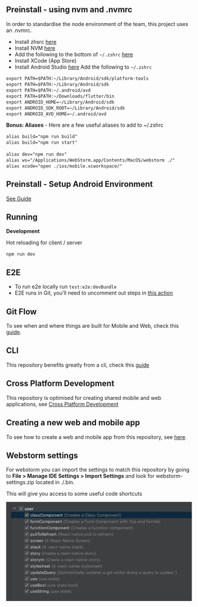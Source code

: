 ## Preinstall - using nvm and .nvmrc
In order to standardise the node environment of the team, this project uses an .nvmrc.

- Install zhsrc [here](https://ohmyz.sh/#install)
- Install NVM [here](https://github.com/nvm-sh/nvm#installing-and-updating)
- Add the following to the bottom of ``~/.zshrc`` [here](https://github.com/nvm-sh/nvm#zsh)
- Install XCode (App Store)
- Install Android Studio [here](https://developer.android.com/studio?gclid=CjwKCAjw3K2XBhAzEiwAmmgrAjN1PHIK0Qkxa9fR83LrMUx2dVWu2FqpLmJl1RBdPax_zhZfJRCgwxoCV7cQAvD_BwE&gclsrc=aw.ds)
Add the following to ``~/.zshrc``
  
```shell
export PATH=$PATH:~/Library/Android/sdk/platform-tools
export PATH=$PATH:~/Library/Android/sdk
export PATH=$PATH:~/.android/avd
export PATH=$PATH:~/Downloads/flutter/bin
export ANDROID_HOME=~/Library/Android/sdk
export ANDROID_SDK_ROOT=~/Library/Android/sdk
export ANDROID_AVD_HOME=~/.android/avd
```

**Bonus: Aliases** - Here are a few useful aliases to add to ~/.zshrc 

```shell
alias build="npm run build"
alias build="npm run start"

alias dev="npm run dev"
alias ws="/Applications/WebStorm.app/Contents/MacOS/webstorm ./"
alias xcode="open ./ios/mobile.xcworkspace/"
```

## Preinstall - Setup Android Environment 
[See Guide](./.bin/.docs/android.md)


## Running
**Development**

Hot reloading for client / server
```
npm run dev
```

## E2E
- To run e2e locally run ``test:e2e:devBundle``
- E2E runs in Git, you'll need to uncomment out steps in [this action](.github/actions/web-test-action/action.yml)


## Git Flow

To see when and where things are built for Mobile and Web, check this [guide](.bin/.docs/GitFlow.md).

## CLI

This repository benefits greatly from a cli, check this [guide](.bin/.docs/cli.md)

## Cross Platform Development

This repository is optimised for creating shared mobile and web applications, see [Cross Platform Development](.bin/.docs/cross-platform-development.md)

## Creating a new web and mobile app

To see how to create a web and mobile app from this repository, see [here](.bin/.docs/AppCreation.md).

## Webstorm settings

For webstorm you can import the settings to match this repository by going to **File > Manage IDE Settings > Import Settings** and look for webstorm-settings.zip located in ./.bin.

This will give you access to some useful code shortcuts 

![img.png](.bin/.docs/webstorm.png)
